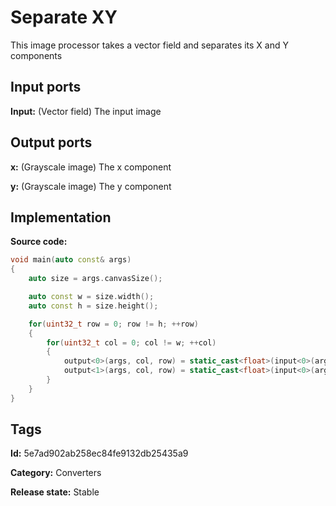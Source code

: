 # Separate XY

This image processor takes a vector field and separates its X and Y components

## Input ports

__Input:__ (Vector field) The input image

## Output ports

__x:__ (Grayscale image) The x component

__y:__ (Grayscale image) The y component

## Implementation

__Source code:__ 

```c++
void main(auto const& args)
{
	auto size = args.canvasSize();

	auto const w = size.width();
	auto const h = size.height();

	for(uint32_t row = 0; row != h; ++row)
	{
		for(uint32_t col = 0; col != w; ++col)
		{
			output<0>(args, col, row) = static_cast<float>(input<0>(args, col, row)[0]);
			output<1>(args, col, row) = static_cast<float>(input<0>(args, col, row)[1]);
		}
	}
}
```

## Tags

__Id:__ 5e7ad902ab258ec84fe9132db25435a9

__Category:__ Converters

__Release state:__ Stable